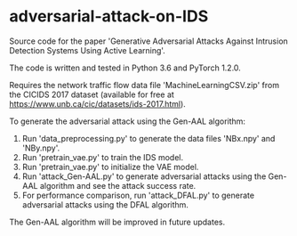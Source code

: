 # adversarial-attack-on-IDS
Source code for the paper 'Generative Adversarial Attacks Against Intrusion Detection Systems Using Active Learning'.

The code is written and tested in Python 3.6 and PyTorch 1.2.0.

Requires the network traffic flow data file 'MachineLearningCSV.zip' from the CICIDS 2017 dataset (available for free at https://www.unb.ca/cic/datasets/ids-2017.html).

To generate the adversarial attack using the Gen-AAL algorithm:
1. Run 'data_preprocessing.py' to generate the data files 'NBx.npy' and 'NBy.npy'.
2. Run 'pretrain_vae.py' to train the IDS model.
3. Run 'pretrain_vae.py' to initialize the VAE model.
4. Run 'attack_Gen-AAL.py' to generate adversarial attacks using the Gen-AAL algorithm and see the attack success rate.
5. For performance comparison, run 'attack_DFAL.py' to generate adversarial attacks using the DFAL algorithm.

The Gen-AAL algorithm will be improved in future updates.
